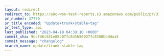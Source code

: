 ```yaml
---
layout: redirect
redirect_to: https://a8c-woo-test-reports.s3.amazonaws.com/public/pr/37779/api/index.html
pr_number: 37779
pr_title_encoded: "Update+trunk+stable+tag"
pr_test_type: api
last_published: "2023-04-18 04:38:10 +0000"
commit_sha: 9ccf46c581e88c07fc8d5b50927fc8588bbd4aa5
commit_message: "changelog"
branch_name: update/trunk-stable-tag
---
```

